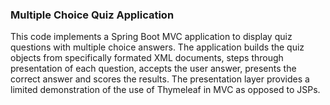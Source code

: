 ### Multiple Choice Quiz Application
This code implements a Spring Boot MVC application to display quiz questions with multiple 
choice answers.  The application builds the quiz objects from specifically formated XML documents, 
steps through presentation of each question, accepts the user answer, presents the correct answer and scores the results.
The presentation layer provides a limited demonstration of the use of Thymeleaf in MVC as opposed to
JSPs. 

